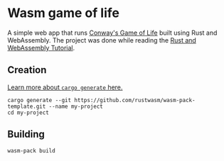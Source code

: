 # Wasm game of life

A simple web app that runs [Conway's Game of Life](https://www.wikiwand.com/en/Conway%27s_Game_of_Life) built using Rust and WebAssembly.
The project was done while reading the [Rust and WebAssembly Tutorial](https://rustwasm.github.io/docs/book/game-of-life/introduction.html).

## Creation

[Learn more about `cargo generate` here.](https://github.com/ashleygwilliams/cargo-generate)

```
cargo generate --git https://github.com/rustwasm/wasm-pack-template.git --name my-project
cd my-project
```

## Building

```
wasm-pack build
```
